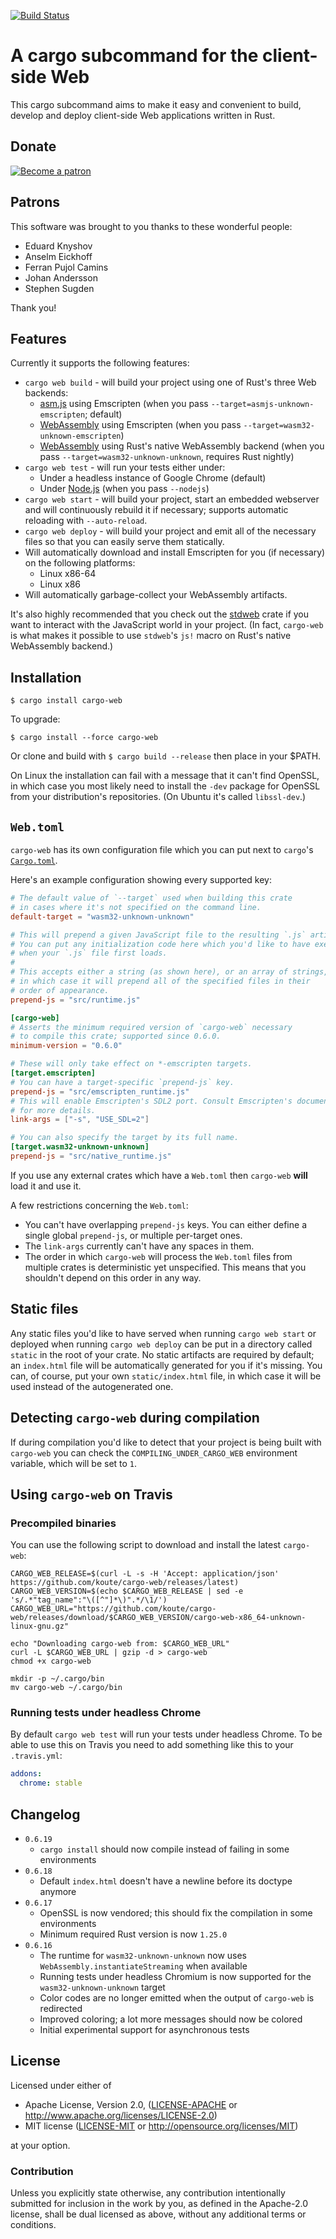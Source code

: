 [![Build Status](https://api.travis-ci.org/koute/cargo-web.svg)](https://travis-ci.org/koute/cargo-web)

# A cargo subcommand for the client-side Web

This cargo subcommand aims to make it easy and convenient to build, develop
and deploy client-side Web applications written in Rust.

## Donate

[![Become a patron](https://koute.github.io/img/become_a_patron_button.png)](https://www.patreon.com/koute)

## Patrons

This software was brought to you thanks to these wonderful people:
  * Eduard Knyshov
  * Anselm Eickhoff
  * Ferran Pujol Camins
  * Johan Andersson
  * Stephen Sugden

Thank you!

## Features

Currently it supports the following features:

  * `cargo web build` - will build your project using one of Rust's three Web backends:
    * [asm.js] using Emscripten (when you pass `--target=asmjs-unknown-emscripten`; default)
    * [WebAssembly] using Emscripten (when you pass `--target=wasm32-unknown-emscripten`)
    * [WebAssembly] using Rust's native WebAssembly backend (when you pass `--target=wasm32-unknown-unknown`, requires Rust nightly)
  * `cargo web test` - will run your tests either under:
    * Under a headless instance of Google Chrome (default)
    * Under [Node.js] (when you pass `--nodejs`)
  * `cargo web start` - will build your project, start an embedded webserver and will continuously
    rebuild it if necessary; supports automatic reloading with `--auto-reload`.
  * `cargo web deploy` - will build your project and emit all of the necessary files so that
    you can easily serve them statically.
  * Will automatically download and install Emscripten for you (if necessary) on the following platforms:
    * Linux x86-64
    * Linux x86
  * Will automatically garbage-collect your WebAssembly artifacts.

[asm.js]: https://en.wikipedia.org/wiki/Asm.js
[WebAssembly]: https://en.wikipedia.org/wiki/WebAssembly
[Node.js]: https://nodejs.org/en/

It's also highly recommended that you check out the [stdweb] crate if you want
to interact with the JavaScript world in your project. (In fact, `cargo-web`
is what makes it possible to use `stdweb`'s `js!` macro on Rust's native WebAssembly
backend.)

[stdweb]: https://github.com/koute/stdweb

## Installation

    $ cargo install cargo-web

To upgrade:

    $ cargo install --force cargo-web

Or clone and build with `$ cargo build --release` then place in your $PATH.

On Linux the installation can fail with a message that it can't find OpenSSL,
in which case you most likely need to install the `-dev` package for OpenSSL
from your distribution's repositories. (On Ubuntu it's called `libssl-dev`.)

## `Web.toml`

`cargo-web` has its own configuration file which you can put next to `cargo`'s [`Cargo.toml`].

Here's an example configuration showing every supported key:

```toml
# The default value of `--target` used when building this crate
# in cases where it's not specified on the command line.
default-target = "wasm32-unknown-unknown"

# This will prepend a given JavaScript file to the resulting `.js` artifact.
# You can put any initialization code here which you'd like to have executed
# when your `.js` file first loads.
#
# This accepts either a string (as shown here), or an array of strings,
# in which case it will prepend all of the specified files in their
# order of appearance.
prepend-js = "src/runtime.js"

[cargo-web]
# Asserts the minimum required version of `cargo-web` necessary
# to compile this crate; supported since 0.6.0.
minimum-version = "0.6.0"

# These will only take effect on *-emscripten targets.
[target.emscripten]
# You can have a target-specific `prepend-js` key.
prepend-js = "src/emscripten_runtime.js"
# This will enable Emscripten's SDL2 port. Consult Emscripten's documentation
# for more details.
link-args = ["-s", "USE_SDL=2"]

# You can also specify the target by its full name.
[target.wasm32-unknown-unknown]
prepend-js = "src/native_runtime.js"
```

If you use any external crates which have a `Web.toml` then `cargo-web`
**will** load it and use it.

A few restrictions concerning the `Web.toml`:

  * You can't have overlapping `prepend-js` keys. You can either define
    a single global `prepend-js`, or multiple per-target ones.
  * The `link-args` currently can't have any spaces in them.
  * The order in which `cargo-web` will process the `Web.toml` files
    from multiple crates is deterministic yet unspecified. This means
    that you shouldn't depend on this order in any way.

[`Cargo.toml`]: https://doc.rust-lang.org/cargo/reference/manifest.html

## Static files

Any static files you'd like to have served when running `cargo web start` or deployed
when running `cargo web deploy` can be put in a directory called `static` in the root
of your crate. No static artifacts are required by default; an `index.html` file will
be automatically generated for you if it's missing. You can, of course, put your own `static/index.html`
file, in which case it will be used instead of the autogenerated one.

## Detecting `cargo-web` during compilation

If during compilation you'd like to detect that your project is being built with `cargo-web`
you can check the `COMPILING_UNDER_CARGO_WEB` environment variable, which will be set to `1`.

## Using `cargo-web` on Travis

### Precompiled binaries

You can use the following script to download and install the latest `cargo-web`:

```shell
CARGO_WEB_RELEASE=$(curl -L -s -H 'Accept: application/json' https://github.com/koute/cargo-web/releases/latest)
CARGO_WEB_VERSION=$(echo $CARGO_WEB_RELEASE | sed -e 's/.*"tag_name":"\([^"]*\)".*/\1/')
CARGO_WEB_URL="https://github.com/koute/cargo-web/releases/download/$CARGO_WEB_VERSION/cargo-web-x86_64-unknown-linux-gnu.gz"

echo "Downloading cargo-web from: $CARGO_WEB_URL"
curl -L $CARGO_WEB_URL | gzip -d > cargo-web
chmod +x cargo-web

mkdir -p ~/.cargo/bin
mv cargo-web ~/.cargo/bin
```

### Running tests under headless Chrome

By default `cargo web test` will run your tests under headless Chrome. To be able to use this on Travis
you need to add something like this to your `.travis.yml`:

```yaml
addons:
  chrome: stable
```

## Changelog
   * `0.6.19`
      * `cargo install` should now compile instead of failing in some environments
   * `0.6.18`
      * Default `index.html` doesn't have a newline before its doctype anymore
   * `0.6.17`
      * OpenSSL is now vendored; this should fix the compilation in some environments
      * Minimum required Rust version is now `1.25.0`
   * `0.6.16`
      * The runtime for `wasm32-unknown-unknown` now uses `WebAssembly.instantiateStreaming` when available
      * Running tests under headless Chromium is now supported for the `wasm32-unknown-unknown` target
      * Color codes are no longer emitted when the output of `cargo-web` is redirected
      * Improved coloring; a lot more messages should now be colored
      * Initial experimental support for asynchronous tests

## License

Licensed under either of

  * Apache License, Version 2.0, ([LICENSE-APACHE](LICENSE-APACHE) or http://www.apache.org/licenses/LICENSE-2.0)
  * MIT license ([LICENSE-MIT](LICENSE-MIT) or http://opensource.org/licenses/MIT)

at your option.

### Contribution

Unless you explicitly state otherwise, any contribution intentionally submitted
for inclusion in the work by you, as defined in the Apache-2.0 license, shall be
dual licensed as above, without any additional terms or conditions.
